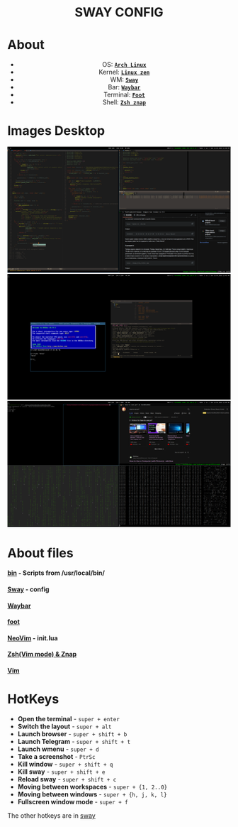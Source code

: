# <center>SWAY CONFIG</center>
# About 
<div style="text-align: center;">

 - OS: [**`Arch Linux`**](https://archlinux.org/)
 - Kernel: [**`Linux zen`**](https://github.com/zen-kernel/zen-kernel)
 - WM: [**`Sway`**](https://swaywm.org/)
 - Bar: [**`Waybar`**](https://github.com/Alexays/Waybar)
 - Terminal: [**`Foot`**](https://codeberg.org/dnkl/foot)
 - Shell: [**`Zsh znap`**](https://github.com/marlonrichert/zsh-snap)
</div>

# Images Desktop

<img src="docs/1.png" align="1" width="px">
<img src="docs/2.png" align="2" width="px">
<img src="docs/3.png" align="3" width="1000px">

# About files
#### [bin](bin) - Scripts from /usr/local/bin/

#### [Sway](config_files/config) - config

#### [Waybar](config_files/waybar)

#### [foot](config_files/foot.ini)

#### [NeoVim](config_files/init.lua) - init.lua

#### [Zsh(Vim mode) & Znap](config_files/zshrc)

#### [Vim](config_files/vimrc)

# HotKeys
- **Open the terminal** - `super + enter`
- **Switch the layout** - `super + alt`
- **Launch browser** - `super + shift + b`
- **Launch Telegram** - `super + shift + t`
- **Launch wmenu** - `super + d`
- **Take a screenshot** - `PtrSc`
- **Kill window** - `super + shift + q`
- **Kill sway** - `super + shift + e`
- **Reload sway** - `super + shift + c`
- **Moving between workspaces** - `super + {1, 2..0}`
- **Moving between windows** - `super + {h, j, k, l}`
- **Fullscreen window mode** - `super + f`

The other hotkeys are in [sway](config_files/config)
